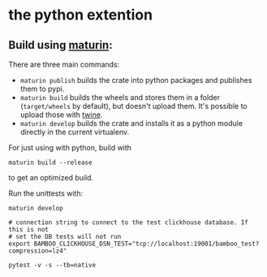 # the python extention

## Build using [maturin](https://github.com/PyO3/maturin):

There are three main commands:

* `maturin publish` builds the crate into python packages and publishes them to pypi.
* `maturin build` builds the wheels and stores them in a folder (`target/wheels` by default), but doesn't upload them. It's possible to upload those with [twine](https://github.com/pypa/twine).
* `maturin develop` builds the crate and installs it as a python module directly in the current virtualenv.

For just using with python, build with

```
maturin build --release
```

to get an optimized build.

Run the unittests with:

```shell
maturin develop

# connection string to connect to the test clickhouse database. If this is not
# set the DB tests will not run
export BAMBOO_CLICKHOUSE_DSN_TEST="tcp://localhost:19001/bamboo_test?compression=lz4"

pytest -v -s --tb=native
```
